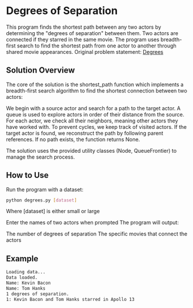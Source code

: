 # Degrees of Separation
This program finds the shortest path between any two actors by determining the "degrees of separation" between them. Two actors are connected if they starred in the same movie. The program uses breadth-first search to find the shortest path from one actor to another through shared movie appearances.
Original problem statement: [Degrees](https://cs50.harvard.edu/ai/2024/projects/0/degrees/)

## Solution Overview
The core of the solution is the shortest_path function which implements a breadth-first search algorithm to find the shortest connection between two actors:

We begin with a source actor and search for a path to the target actor. A queue is used to explore actors in order of their distance from the source. For each actor, we check all their neighbors, meaning other actors they have worked with. To prevent cycles, we keep track of visited actors. If the target actor is found, we reconstruct the path by following parent references. If no path exists, the function returns None.

The solution uses the provided utility classes (Node, QueueFrontier) to manage the search process.

## How to Use

Run the program with a dataset:
```bash 
python degrees.py [dataset]
```
Where [dataset] is either small or large

Enter the names of two actors when prompted
The program will output:

The number of degrees of separation
The specific movies that connect the actors


## Example
```bash python degrees.py small
Loading data...
Data loaded.
Name: Kevin Bacon
Name: Tom Hanks
1 degrees of separation.
1: Kevin Bacon and Tom Hanks starred in Apollo 13
```